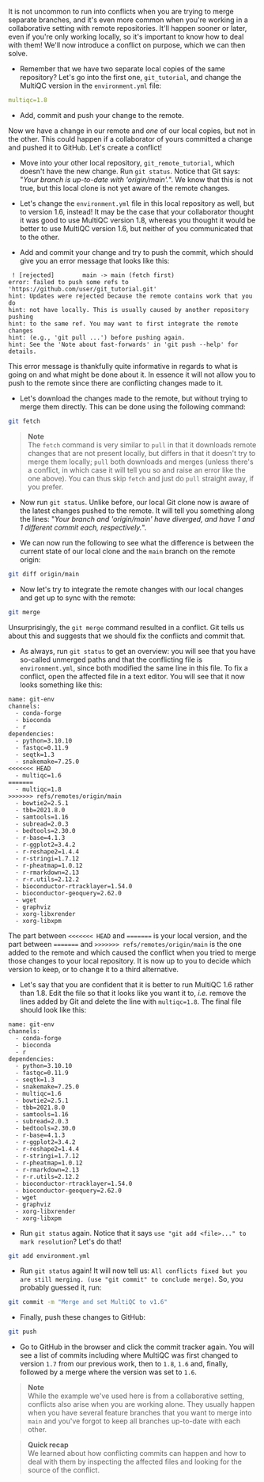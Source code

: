 It is not uncommon to run into conflicts when you are trying to merge separate
branches, and it's even more common when you're working in a collaborative
setting with remote repositories. It'll happen sooner or later, even if you're
only working locally, so it's important to know how to deal with them! We'll
now introduce a conflict on purpose, which we can then solve.

* Remember that we have two separate local copies of the same repository? Let's
  go into the first one, `git_tutorial`, and change the MultiQC version in the
  `environment.yml` file:

```yaml
multiqc=1.8
```

* Add, commit and push your change to the remote.

Now we have a change in our remote and *one* of our local copies, but not in the
other. This could happen if a collaborator of yours committed a change and
pushed it to GitHub. Let's create a conflict!

* Move into your other local repository, `git_remote_tutorial`, which doesn't
  have the new change. Run `git status`. Notice that Git says: "*Your branch is
  up-to-date with 'origin/main'.*". We know that this is not true, but this
  local clone is not yet aware of the remote changes.

* Let's change the `environment.yml` file in this local repository as well, but
  to version 1.6, instead! It may be the case that your collaborator thought it
  was good to use MultiQC version 1.8, whereas you thought it would be better to
  use MultiQC version 1.6, but neither of you communicated that to the other.

* Add and commit your change and try to push the commit, which should give you
  an error message that looks like this:

```no-highlight
 ! [rejected]        main -> main (fetch first)
error: failed to push some refs to 'https://github.com/user/git_tutorial.git'
hint: Updates were rejected because the remote contains work that you do
hint: not have locally. This is usually caused by another repository pushing
hint: to the same ref. You may want to first integrate the remote changes
hint: (e.g., 'git pull ...') before pushing again.
hint: See the 'Note about fast-forwards' in 'git push --help' for details.
```

This error message is thankfully quite informative in regards to what is going
on and what might be done about it. In essence it will not allow you to push
to the remote since there are conflicting changes made to it.

* Let's download the changes made to the remote, but without trying to merge
  them directly. This can be done using the following command:

```bash
git fetch
```

> **Note** <br>
> The `fetch` command is very similar to `pull` in that it downloads remote
> changes that are not present locally, but differs in that it doesn't try to
> merge them locally; `pull` both downloads and merges (unless there's
> a conflict, in which case it will tell you so and raise an error like the
> one above). You can thus skip `fetch` and just do `pull` straight away, if
> you prefer.

* Now run `git status`. Unlike before, our local Git clone now is aware of the
  latest changes pushed to the remote. It will tell you something along the
  lines: "*Your branch and 'origin/main' have diverged, and have 1 and
  1 different commit each, respectively.*".

* We can now run the following to see what the difference is between the current
  state of our local clone and the `main` branch on the remote origin:

```bash
git diff origin/main
```

* Now let's try to integrate the remote changes with our local changes and get
  up to sync with the remote:

```bash
git merge
```

Unsurprisingly, the `git merge` command resulted in a conflict. Git tells us
about this and suggests that we should fix the conflicts and commit that.

* As always, run `git status` to get an overview: you will see that you have
  so-called unmerged paths and that the conflicting file is `environment.yml`,
  since both modified the same line in this file. To fix a conflict, open the
  affected file in a text editor. You will see that it now looks something like
  this:

```no-highlight
name: git-env
channels:
  - conda-forge
  - bioconda
  - r
dependencies:
  - python=3.10.10
  - fastqc=0.11.9
  - seqtk=1.3
  - snakemake=7.25.0
<<<<<<< HEAD
  - multiqc=1.6
=======
  - multiqc=1.8
>>>>>>> refs/remotes/origin/main
  - bowtie2=2.5.1
  - tbb=2021.8.0
  - samtools=1.16
  - subread=2.0.3
  - bedtools=2.30.0
  - r-base=4.1.3
  - r-ggplot2=3.4.2
  - r-reshape2=1.4.4
  - r-stringi=1.7.12
  - r-pheatmap=1.0.12
  - r-rmarkdown=2.13
  - r-r.utils=2.12.2
  - bioconductor-rtracklayer=1.54.0
  - bioconductor-geoquery=2.62.0
  - wget
  - graphviz
  - xorg-libxrender
  - xorg-libxpm
```

The part between `<<<<<<< HEAD` and `=======` is your local version, and the
part between `=======` and `>>>>>>> refs/remotes/origin/main` is
the one added to the remote and which caused the conflict when you tried to merge
those changes to your local repository. It is now up to you to decide which
version to keep, or to change it to a third alternative.

* Let's say that you are confident that it is better to run MultiQC 1.6 rather
  than 1.8. Edit the file so that it looks like you want it to, *i.e.* remove
  the lines added by Git and delete the line with `multiqc=1.8`. The final file
  should look like this:

```no-highlight
name: git-env
channels:
  - conda-forge
  - bioconda
  - r
dependencies:
  - python=3.10.10
  - fastqc=0.11.9
  - seqtk=1.3
  - snakemake=7.25.0
  - multiqc=1.6
  - bowtie2=2.5.1
  - tbb=2021.8.0
  - samtools=1.16
  - subread=2.0.3
  - bedtools=2.30.0
  - r-base=4.1.3
  - r-ggplot2=3.4.2
  - r-reshape2=1.4.4
  - r-stringi=1.7.12
  - r-pheatmap=1.0.12
  - r-rmarkdown=2.13
  - r-r.utils=2.12.2
  - bioconductor-rtracklayer=1.54.0
  - bioconductor-geoquery=2.62.0
  - wget
  - graphviz
  - xorg-libxrender
  - xorg-libxpm
```

* Run `git status` again. Notice that it says `use "git add <file>..." to mark
  resolution`? Let's do that!

```bash
git add environment.yml
```

* Run `git status` again! It will now tell us: `All conflicts fixed but you are
  still merging. (use "git commit" to conclude merge)`. So, you probably
  guessed it, run:

```bash
git commit -m "Merge and set MultiQC to v1.6"
```

* Finally, push these changes to GitHub:

```bash
git push
```

* Go to GitHub in the browser and click the commit tracker again. You will see
  a list of commits including where MultiQC was first changed to version `1.7`
  from our previous work, then to `1.8`, `1.6` and, finally, followed by a merge
  where the version was set to `1.6`.

> **Note** <br>
> While the example we've used here is from a collaborative setting, conflicts
> also arise when you are working alone. They usually happen when you have
> several feature branches that you want to merge into `main` and you've
> forgot to keep all branches up-to-date with each other.

> **Quick recap** <br>
> We learned about how conflicting commits can happen and how to deal with
> them by inspecting the affected files and looking for the source of the
> conflict.

